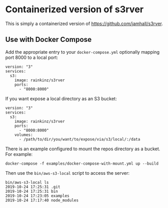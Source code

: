 # Containerized version of s3rver

This is simply a containerized version of https://github.com/jamhall/s3rver.

## Use with Docker Compose

Add the appropriate entry to your `docker-compose.yml` optionally mapping port
8000 to a local port:

```
version: "3"
services:
  s3:
    image: rainkinz/s3rver
    ports:
      - "8000:8000"
```

If you want expose a local directory as an S3 bucket:

```
version: "3"
services:
  s3:
    image: rainkinz/s3rver
    ports:
      - "8000:8000"
    volumes:
      - /path/to/dir/you/want/to/expose/via/s3/local/:/data

```

There is an example configured to mount the repos directory as a bucket. For
example:

```
docker-compose -f examples/docker-compose-with-mount.yml up --build
```


Then use the `bin/aws-s3-local` script to access the server:

```
bin/aws-s3-local ls
2019-10-24 17:25:31 .git
2019-10-24 17:25:31 bin
2019-10-24 17:23:05 examples
2019-10-24 17:17:40 node_modules
```


